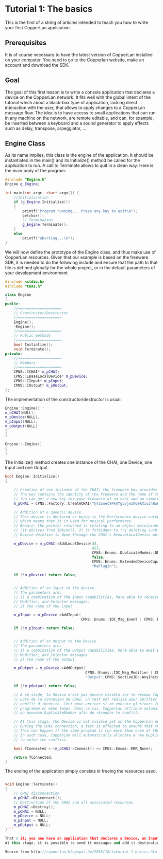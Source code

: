 <h1>Tutorial 1: The basics</h1>
This is the first of a string of articles intended to teach you how to write your first CopperLan application.

<h2>Prerequisites</h2>
It is of course necessary to have the latest version of CopperLan installed on your computer. You need to go to the Copperlan website, make an account and download the SDK.

<h2>Goal</h2>
The goal of this first lesson is to write a console application that declares a device on the CopperLan network.
It fits well with the global intent of the tutorial which about a black-box type of application, lacking direct interaction with the user, that allows to apply changes to a CopperLan message flow. The idea is to have access to small applications that can run in any machine on the network, are remote editable, and can, for example, be inserted between a keyboard and a sound generator to apply effects such as delay, transpose, arpeggiator, ...

<h2>Engine Class</h2>
As its name implies, this class is the engine of the application. It should be instantiated in the main() and its Initialize() method be called for the application to run. A call to Terminate allows to quit in a clean way.
Here is the main body of the program:

```cpp
#include "Engine.h"
Engine g_Engine;

int main(int argc, char* argv[]) {
    //Initialisation
    if (g_Engine.Initialize())
    {
        printf("Program running... Press any key to exit\n");
        getchar();
        // Terminaison
        g_Engine.Terminate();
    }
    else
        printf("aborting...\n");
}
```
We will now define the prototype of the Engine class, and thus make use of CopperLan resources.
Given that our example is based on the freeware SDK, it is needed to do the following include and ensure that the path to that file is defined globally for the whole project, or in the default parameters of your development environment.
```cpp
#include <stdio.h>
#include "CHAI.h"

class Engine
{
public:
    //====================
    // Constructor/Destructor
    //====================
    Engine();
    ~Engine();
    //====================
    // Public methods
    //====================
    bool Initialize();
    void Terminate();
private:
    //====================
    // Members
    //====================
    CPNS::ICHAI* m_pCHAI;
    CPNS::IBaseLocalDevice* m_pDevice;
    CPNS::IInput* m_pInput;
    CPNS::IOutput* m_pOutput;
};
```

The implementation of the constructor/destructor is usual:

```cpp
Engine::Engine() :
m_pCHAI(NULL),
m_pDevice(NULL),
m_pInput(NULL),
m_pOutput(NULL)
{
}

Engine::~Engine()
{
}
```

The Initialize() method creates one instance of the CHAI, one Device, one Input and one Output.


```cpp
bool Engine::Initialize()
{

    // Creation of one instance of the CHAI; the freeware key provides its identity.
    // The key contains the identity of the freeware and the name of the application
    // You can get a new key for your freeware at no cost and on simple request.
    m_pCHAI = CPNS::Factory::CreateCHAI("@7ZSwec9Pk@Yg5vjw1hQekXiuih8wWn2&3&@");

    // Addition of a generic device.
    // This device is declared as being in the Performance device category,
    // which means that it is used for musical performance.
    // Beware: the pointer returned is relating to an object maintained by the CHAI
    // (it derives from IObject). It is forbidden to try deleting such object.
    // Device deletion is done through the CHAI's RemoveLocalDevice method.

    m_pDevice = m_pCHAI->AddLocalDevice(34,
                                        423,
                                        CPNS::Enums::DuplicateModes::DM_Auto,
                                        false,
                                        CPNS::Enums::ExtendedDeviceCapabilities::EDC_Any,
                                        "MyPlugIn");

    if (!m_pDevice) return false;


    // Addition of an Input to the device.
    // The parameters are:
    // 1) a combination of the Input capabilities, here able to receive Event,
    // Modifier, and Selector messages.
    // 2) the name of the input

    m_pInput = m_pDevice->AddInput(
                                   CPNS::Enums::IOC_Msg_Event | CPNS::Enums::IOC_Msg_Modifier | CPNS::Enums::IOC_Msg_Selector, "Input",CPNS::SectionID::AnyInstanceOf(CPNS::Enums::SECT_Other));

    if (!m_pInput) return false;


    // Addition of an Output to the Device.
    // The parameters are:
    // 1) a combination of the Output capabilities, here able to emit Event,
    // Modifier, and Selector messages
    // 2) the name of the output

    m_pOutput = m_pDevice->AddOutput(
                                     CPNS::Enums::IOC_Msg_Modifier | CPNS::Enums::IOC_Msg_Event | CPNS::Enums::IOC_Msg_Selector,
                                     "Output",CPNS::SectionID::AnyInstanceOf(CPNS::Enums::SECT_Other));

    if (!m_pOutput) return false;

    // A ce stade, le Device n'est pas encore visible sur le réseau CopperLan.
    // Lors de la connexion du CHAI, un test est réalisé pour vérifier si il n'y a pas un
    // conflit d'identité. Ceci peut arriver si on exécute plusieurs fois le même
    // programme en même temps. Dans ce cas, CopperLan attribue automatiquement
    // un nouveau DuplicateNumber afin de résoudre le conflit.

    // At this stage, the Device is not visible yet on the CopperLan network.
    // During the CHAI connection, a test is effected to ensure that there is no identity conflict.
    // This can happen if the same program is run more than once at the same time.
    // In such case, CopperLan will automatically allocate a new DuplicateNumber in order
    // to solve the conflict.

    bool fConnected = (m_pCHAI->Connect() == CPNS::Enums::ERR_None);

    return fConnected;
}
```
The ending of the application simply consists in freeing the resources used.

```cpp

void Engine::Terminate()
{
    // CHAI disconnection
    m_pCHAI->Disconnect();
    // Destruction of the CHAI and all associated resources
    m_pCHAI->Destroy();
    m_pCHAI = NULL;
    m_pDevice = NULL;
    m_pInput = NULL;
    m_pOutput = NULL;
}```

That's it; you now have an application that declares a Device, an Input, and an Output on the network.
At this stage, it is possible to send it messages and add it destinations. Keep in mind that nothing will happen yet, given that we don't handle the incoming messages and we don't send any!

Source from http://copperlan.blogspot.be/2010/10/tutorial-1-basics.html, updated 15/07/2015 on MacOSX 10.10